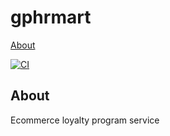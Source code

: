 # gphrmart

[About](#about)


[![CI](https://github.com/avtorsky/gphrmart/actions/workflows/gophermart.yml/badge.svg?branch=master)](https://github.com/avtorsky/gphrmart/actions/workflows/gophermart.yml)

## About
Ecommerce loyalty program service



